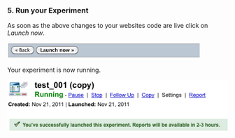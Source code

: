 ### 5. Run your Experiment

As soon as the above changes to your websites code are live click on *Launch now*.

![step 7 - launch experiment](/img/scenarios/gwo-new-experiment-step-14-launch.png)

Your experiment is now running.

![step 8 - run your experiment](/img/scenarios/gwo-copy-experiment-5-running.png)
